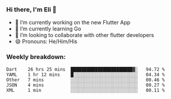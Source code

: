 ### Hi there, I'm Eli 👋
- 🔭 I’m currently working on the new Flutter App
- 🌱 I’m currently learning Go
- 🦄 I’m looking to collaborate with other flutter developers
- 😄 Pronouns: He/Him/His

### Weekly breakdown:
<!--START_SECTION:waka-->
```text
Dart    26 hrs 25 mins  ███████████████████████▓░   94.72 % 
YAML    1 hr 12 mins    █░░░░░░░░░░░░░░░░░░░░░░░░   04.34 % 
Other   7 mins          ░░░░░░░░░░░░░░░░░░░░░░░░░   00.46 % 
JSON    4 mins          ░░░░░░░░░░░░░░░░░░░░░░░░░   00.27 % 
XML     1 min           ░░░░░░░░░░░░░░░░░░░░░░░░░   00.11 % 
```
<!--END_SECTION:waka-->
